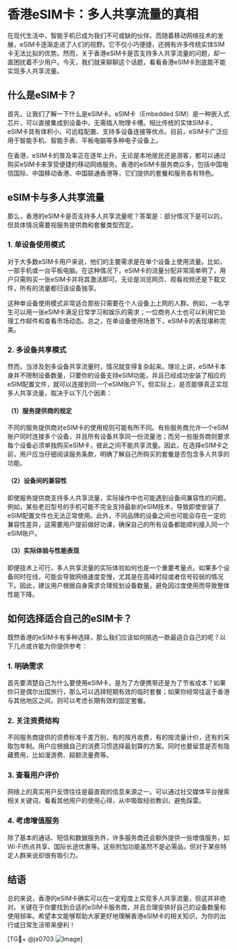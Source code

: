 # 香港eSIM卡：多人共享流量的真相

在现代生活中，智能手机已成为我们不可或缺的伙伴。而随着移动网络技术的发展，eSIM卡逐渐走进了人们的视野。它不仅小巧便捷，还拥有许多传统实体SIM卡无法比拟的优势。然而，关于香港eSIM卡是否支持多人共享流量的问题，却一直困扰着不少用户。今天，我们就来聊聊这个话题，看看香港eSIM卡到底能不能实现多人共享流量。

## 什么是eSIM卡？

首先，让我们了解一下什么是eSIM卡。eSIM卡（Embedded SIM）是一种嵌入式芯片，可以直接集成到设备中，无需插入物理卡槽。相比传统的实体SIM卡，eSIM卡具有体积小、可远程配置、支持多设备连接等优点。目前，eSIM卡广泛应用于智能手机、智能手表、平板电脑等多种电子设备上。

在香港，eSIM卡的普及率正在逐年上升。无论是本地居民还是游客，都可以通过购买eSIM卡来享受便捷的移动网络服务。香港的eSIM卡服务商众多，包括中国电信国际、中国移动香港、中国联通香港等，它们提供的套餐和服务各有特色。

## eSIM卡与多人共享流量

那么，香港的eSIM卡是否支持多人共享流量呢？答案是：部分情况下是可以的，但具体情况需要视服务提供商和套餐类型而定。

### 1. 单设备使用模式

对于大多数eSIM卡用户来说，他们的主要需求是在单个设备上使用流量。比如，一部手机或一台平板电脑。在这种情况下，eSIM卡的流量分配非常简单明了，用户只需购买一张eSIM卡并将其激活即可。无论是浏览网页、观看视频还是下载文件，所有的流量都归该设备独享。

这种单设备使用模式非常适合那些只需要在个人设备上上网的人群。例如，一名学生可以用一张eSIM卡满足日常学习和娱乐的需求；一位商务人士也可以利用它处理工作邮件和查看市场动态。总之，在单设备使用场景下，eSIM卡的表现堪称完美。

### 2. 多设备共享模式

然而，当涉及到多设备共享流量时，情况就变得复杂起来。理论上讲，eSIM卡本身并不限制设备数量，只要你的设备支持eSIM功能，并且已经成功安装了相应的eSIM配置文件，就可以连接到同一个eSIM账户下。但实际上，是否能够真正实现多人共享流量，取决于以下几个因素：

#### （1）服务提供商的规定

不同的服务提供商对eSIM卡的使用规则可能有所不同。有些服务商允许一个eSIM账户同时连接多个设备，并且所有设备共享同一份流量池；而另一些服务商则要求每个设备必须单独购买eSIM卡，彼此之间不能共享流量。因此，在选择eSIM卡之前，用户应当仔细阅读服务条款，明确了解自己所购买的套餐是否包含多人共享的功能。

#### （2）设备间的兼容性

即使服务提供商支持多人共享流量，实际操作中也可能遇到设备间兼容性的问题。例如，某些老旧型号的手机可能不完全支持最新的eSIM技术，导致即使安装了eSIM配置文件也无法正常使用。此外，不同品牌的设备之间也可能会存在一定的兼容性差异，这需要用户提前做好功课，确保自己的所有设备都能顺利接入同一个eSIM账户。

#### （3）实际体验与性能表现

即便技术上可行，多人共享流量的实际体验如何也是一个重要考量点。如果多个设备同时在线，可能会导致网络速度变慢，尤其是在高峰时段或者信号较弱的情况下。因此，建议用户根据自身需求合理规划设备数量，避免因过度使用而导致整体性能下降。

## 如何选择适合自己的eSIM卡？

既然香港的eSIM卡有多种选择，那么我们应该如何挑选一款最适合自己的呢？以下几点或许能为你提供参考：

### 1. 明确需求

首先要清楚自己为什么要使用eSIM卡，是为了方便携带还是为了节省成本？如果你只是偶尔出国旅行，那么可以选择短期有效的临时套餐；如果你经常往返于香港与其他地区之间，则可以考虑长期有效的固定套餐。

### 2. 关注资费结构

不同服务商提供的资费标准千差万别，有的按月收费，有的按流量计价，还有的采取包年制。用户应根据自己的消费习惯选择最划算的方案。同时也要留意是否有隐藏费用，比如漫游费、超额流量费等。

### 3. 查看用户评价

网络上的真实用户反馈往往是最直观的信息来源之一。可以通过社交媒体平台搜索相关关键词，看看其他用户的使用心得，从中吸取经验教训，避免踩雷。

### 4. 考虑增值服务

除了基本的通话、短信和数据服务外，许多服务商还会额外提供一些增值服务，如Wi-Fi热点共享、国际长途优惠等。这些附加功能虽然不是必需品，但对于某些特定人群来说却很有吸引力。

## 结语

总的来说，香港的eSIM卡确实可以在一定程度上实现多人共享流量，但这并非绝对。关键在于你要找到合适的eSIM卡服务商，并且合理安排好自己的设备数量和使用频率。希望本文能够帮助大家更好地理解香港eSIM卡的相关知识，为你的出行或日常生活带来便利！

[TG💪+ @jx0703 ![Image](https://github.com/user-attachments/assets/dbca1d08-cadb-493c-b0ec-ad6f7a83f270)]